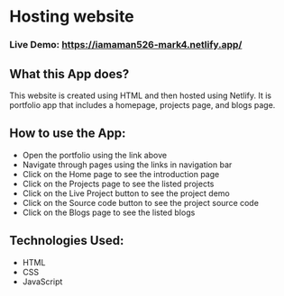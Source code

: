# Hosting website

### Live Demo: https://iamaman526-mark4.netlify.app/

## What this App does?
This website is created using HTML and then hosted using Netlify. It is portfolio app that includes a homepage, projects page, and blogs page.

## How to use the App:

- Open the portfolio using the link above
- Navigate through pages using the links in navigation bar
- Click on the Home page to see the introduction page
- Click on the Projects page to see the listed projects
- Click on the Live Project button to see the project demo
- Click on the Source code button to see the project source code
- Click on the Blogs page to see the listed blogs

## Technologies Used:

- HTML
- CSS
- JavaScript